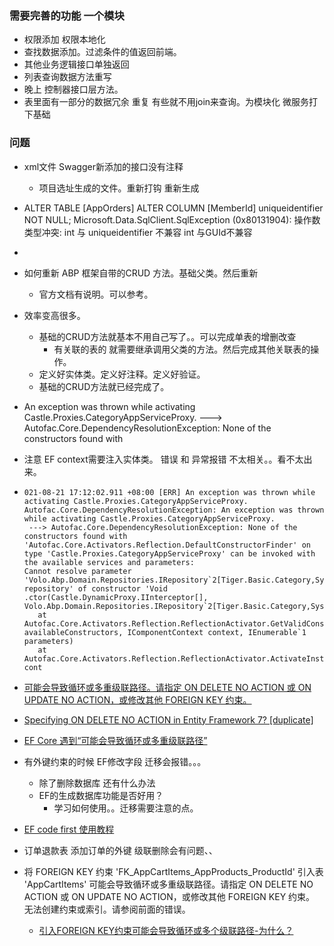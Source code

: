 ### 需要完善的功能 一个模块

- 权限添加 权限本地化
- 查找数据添加。过滤条件的值返回前端。
- 其他业务逻辑接口单独返回
- 列表查询数据方法重写
- 晚上 控制器接口层方法。
- 表里面有一部分的数据冗余 重复 有些就不用join来查询。为模块化 微服务打下基础





### 问题

- xml文件  Swagger新添加的接口没有注释 
  
  - 项目选址生成的文件。重新打钩 重新生成
  
- ALTER TABLE [AppOrders] ALTER COLUMN [MemberId] uniqueidentifier NOT NULL;
   Microsoft.Data.SqlClient.SqlException (0x80131904): 操作数类型冲突: int 与 uniqueidentifier 不兼容  int 与GUId不兼容

- 

- 如何重新 ABP 框架自带的CRUD 方法。基础父类。然后重新
  
  - 官方文档有说明。可以参考。
  
- 效率变高很多。
  - 基础的CRUD方法就基本不用自己写了。。可以完成单表的增删改查
    - 有关联的表的 就需要继承调用父类的方法。然后完成其他关联表的操作。
  - 定义好实体类。定义好注释。定义好验证。
  - 基础的CRUD方法就已经完成了。
  
- An exception was thrown while activating Castle.Proxies.CategoryAppServiceProxy.
   ---> Autofac.Core.DependencyResolutionException: None of the constructors found with  
   
- 注意 EF context需要注入实体类。 错误 和 异常报错 不太相关。。看不太出来。

- ```
  021-08-21 17:12:02.911 +08:00 [ERR] An exception was thrown while activating Castle.Proxies.CategoryAppServiceProxy.
  Autofac.Core.DependencyResolutionException: An exception was thrown while activating Castle.Proxies.CategoryAppServiceProxy.
   ---> Autofac.Core.DependencyResolutionException: None of the constructors found with 'Autofac.Core.Activators.Reflection.DefaultConstructorFinder' on type 'Castle.Proxies.CategoryAppServiceProxy' can be invoked with the available services and parameters:
  Cannot resolve parameter 'Volo.Abp.Domain.Repositories.IRepository`2[Tiger.Basic.Category,System.Guid] repository' of constructor 'Void .ctor(Castle.DynamicProxy.IInterceptor[], Volo.Abp.Domain.Repositories.IRepository`2[Tiger.Basic.Category,System.Guid])'.
     at Autofac.Core.Activators.Reflection.ReflectionActivator.GetValidConstructorBindings(ConstructorInfo[] availableConstructors, IComponentContext context, IEnumerable`1 parameters)
     at Autofac.Core.Activators.Reflection.ReflectionActivator.ActivateInstance(IComponentContext cont
  ```

- [可能会导致循环或多重级联路径。请指定 ON DELETE NO ACTION 或 ON UPDATE NO ACTION，或修改其他 FOREIGN KEY 约束。](cnblogs.com/hao-1234-1234/p/8664922.html)

- [Specifying ON DELETE NO ACTION in Entity Framework 7? [duplicate]](https://stackoverflow.com/questions/34768976/specifying-on-delete-no-action-in-entity-framework-7)

- [EF Core 遇到“可能会导致循环或多重级联路径”](bbsmax.com/A/RnJWwOPoJq/)

- 有外键约束的时候 EF修改字段 迁移会报错。。。
  - 除了删除数据库 还有什么办法
  - EF的生成数据库功能是否好用？ 
    - 学习如何使用。。迁移需要注意的点。







- [EF code first 使用教程](cnblogs.com/caofangsheng/p/10685049.html)

- 订单退款表 添加订单的外键 级联删除会有问题、、

- 将 FOREIGN KEY 约束 'FK_AppCartItems_AppProducts_ProductId' 引入表 'AppCartItems' 可能会导致循环或多重级联路径。请指定 ON DELETE NO ACTION 或 ON UPDATE NO ACTION，或修改其他 FOREIGN KEY 约束。
  无法创建约束或索引。请参阅前面的错误。
  - [引入FOREIGN KEY约束可能会导致循环或多个级联路径-为什么？](https://qastack.cn/programming/17127351/introducing-foreign-key-constraint-may-cause-cycles-or-multiple-cascade-paths)